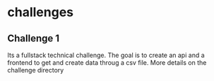 # challenges

## Challenge 1

Its a fullstack technical challenge. The goal is to create an api and a frontend to get and create data throug a csv file. More details on the challenge directory
